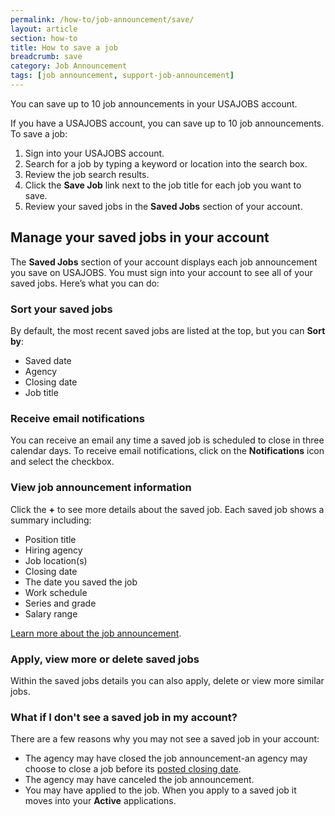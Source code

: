 ```yaml
---
permalink: /how-to/job-announcement/save/
layout: article
section: how-to
title: How to save a job 
breadcrumb: save
category: Job Announcement
tags: [job announcement, support-job-announcement]
---
```

You can save up to 10 job announcements in your USAJOBS account.

If you have a USAJOBS account, you can save up to 10 job announcements. 
To save a job:

1.	Sign into your USAJOBS account.
2.	Search for a job by typing a keyword or location into the search box.
3.	Review the job search results.
4.	Click the **Save Job** link next to the job title for each job you want to save.
5.	Review your saved jobs in the **Saved Jobs** section of your account.

## Manage your saved jobs in your account
The **Saved Jobs** section of your account displays each job announcement you save on USAJOBS. You must sign into your account to see all of your saved jobs. Here’s what you can do:

### Sort your saved jobs
By default, the most recent saved jobs are listed at the top, but you can **Sort by**:

* Saved date
* Agency
* Closing date
* Job title

### Receive email notifications
You can receive an email any time a saved job is scheduled to close in three calendar days. To receive email notifications, click on the **Notifications** icon and select the checkbox. 

### View job announcement information
Click the **+** to see more details about the saved job. Each saved job shows a summary including:

* Position title
* Hiring agency
* Job location(s)
* Closing date
* The date you saved the job
* Work schedule
* Series and grade
* Salary range

[Learn more about the job announcement](index/).

### Apply, view more or delete saved jobs
Within the saved jobs details you can also apply, delete or view more similar jobs.

### What if I don't see a saved job in my account?
There are a few reasons why you may not see a saved job in your account:

* The agency may have closed the job announcement-an agency may choose to close a job before its [posted closing date](index/).
* The agency may have canceled the job announcement.
* You may have applied to the job. When you apply to a saved job it moves into your **Active** applications.





